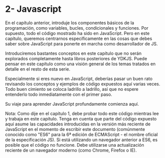 # 2- Javascript

En el capítulo anterior, introduje los componentes básicos de la programación, como variables, bucles, condicionales y funciones. Por supuesto, todo el código mostrado ha sido en JavaScript. Pero en este capítulo, queremos centrarnos específicamente en las cosas que debes saber sobre JavaScript para ponerte en marcha como desarrollador de JS.

Introduciremos bastantes conceptos en este capítulo que no serán explorados completamente hasta libros posteriores de YDKJS. Puede pensar en este capítulo como una visión general de los temas tratados en detalle en el resto de esta serie.

Especialmente si eres nuevo en JavaScript, deberías pasar un buen rato revisando los conceptos y ejemplos de código expuestos aquí varias veces. Todo buen cimiento se coloca ladrillo a ladrillo, así que no espere entenderlo todo inmediatamente con el primer paso.

Su viaje para aprender JavaScript profundamente comienza aquí.

Nota: Como dije en el capítulo 1, debe probar todo este código mientras lee y trabaja en este capítulo. Tenga en cuenta que parte del código expuesto aquí asume las capacidades introducidas en la versión más reciente de JavaScript en el momento de escribir este documento \(comúnmente conocido como "ES6" para la 6ª edición de ECMAScript - el nombre oficial de la especificación JS\). Si está utilizando un navegador anterior a ES6, es posible que el código no funcione. Debe utilizarse una actualización reciente de un navegador moderno \(como Chrome, Firefox o IE\).





